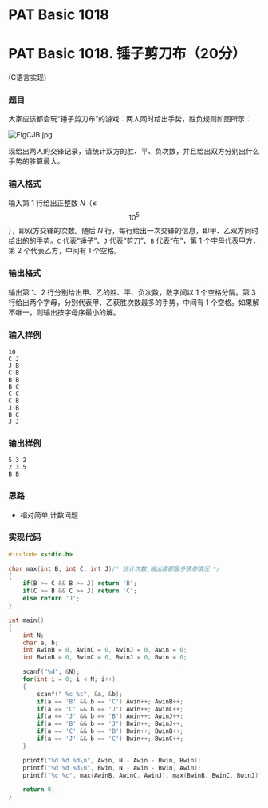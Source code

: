 # PAT Basic 1018


# PAT Basic 1018. 锤子剪刀布（20分）

 (C语言实现)
<!--more-->

### 题目

大家应该都会玩“锤子剪刀布”的游戏：两人同时给出手势，胜负规则如图所示：

![FigCJB.jpg](https://images.ptausercontent.com/724da598-b37f-4f1f-99b4-71459654ce3a.jpg)

现给出两人的交锋记录，请统计双方的胜、平、负次数，并且给出双方分别出什么手势的胜算最大。



### 输入格式

输入第 1 行给出正整数 *N*（≤$$ 10^5 $$），即双方交锋的次数。随后 *N* 行，每行给出一次交锋的信息，即甲、乙双方同时给出的的手势。`C` 代表“锤子”、`J` 代表“剪刀”、`B` 代表“布”，第 1 个字母代表甲方，第 2 个代表乙方，中间有 1 个空格。



### 输出格式

输出第 1、2 行分别给出甲、乙的胜、平、负次数，数字间以 1 个空格分隔。第 3 行给出两个字母，分别代表甲、乙获胜次数最多的手势，中间有 1 个空格。如果解不唯一，则输出按字母序最小的解。



### 输入样例

```
10
C J
J B
C B
B B
B C
C C
C B
J B
B C
J J
```

### 输出样例

```
5 3 2
2 3 5
B B
```



### 思路

- 相对简单,计数问题

### 实现代码

```c
#include <stdio.h>

char max(int B, int C, int J)/* 统计次数,输出赢都最多猜拳情况 */
{
    if(B >= C && B >= J) return 'B';
    if(C >= B && C >= J) return 'C';
    else return 'J';
}

int main()
{
    int N;
    char a, b;
    int AwinB = 0, AwinC = 0, AwinJ = 0, Awin = 0;
    int BwinB = 0, BwinC = 0, BwinJ = 0, Bwin = 0;

    scanf("%d", &N);
    for(int i = 0; i < N; i++)
    {
        scanf(" %c %c", &a, &b); 
        if(a == 'B' && b == 'C') Awin++; AwinB++;
        if(a == 'C' && b == 'J') Awin++; AwinC++;
        if(a == 'J' && b == 'B') Awin++; AwinJ++;
        if(a == 'B' && b == 'J') Bwin++; BwinJ++;
        if(a == 'C' && b == 'B') Bwin++; BwinB++;
        if(a == 'J' && b == 'C') Bwin++; BwinC++;
    }

    printf("%d %d %d\n", Awin, N - Awin - Bwin, Bwin);
    printf("%d %d %d\n", Bwin, N - Awin - Bwin, Awin);
    printf("%c %c", max(AwinB, AwinC, AwinJ), max(BwinB, BwinC, BwinJ));

    return 0;
}
```


